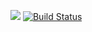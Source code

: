 <a href="https://codeclimate.com/github/alexrunfire/frontend-project-lvl1/maintainability"><img src="https://api.codeclimate.com/v1/badges/4064b504d1f90afafa09/maintainability" /></a>
[![Build Status](https://travis-ci.org/alexrunfire/frontend-project-lvl1.svg?branch=master)](https://travis-ci.org/alexrunfire/frontend-project-lvl1)
